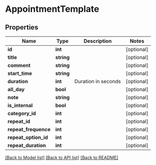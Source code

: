 # AppointmentTemplate

## Properties
Name | Type | Description | Notes
------------ | ------------- | ------------- | -------------
**id** | **int** |  | [optional] 
**title** | **string** |  | [optional] 
**comment** | **string** |  | [optional] 
**start_time** | **string** |  | [optional] 
**duration** | **int** | Duration in seconds | [optional] 
**all_day** | **bool** |  | [optional] 
**note** | **string** |  | [optional] 
**is_internal** | **bool** |  | [optional] 
**category_id** | **int** |  | [optional] 
**repeat_id** | **int** |  | [optional] 
**repeat_frequence** | **int** |  | [optional] 
**repeat_option_id** | **int** |  | [optional] 
**repeat_duration** | **int** |  | [optional] 

[[Back to Model list]](../../README.md#documentation-for-models) [[Back to API list]](../../README.md#documentation-for-api-endpoints) [[Back to README]](../../README.md)


